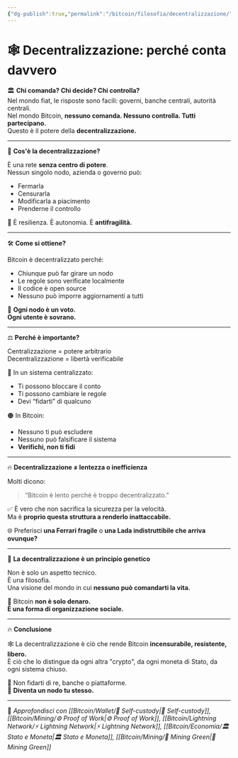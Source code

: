 ```yaml
---
{"dg-publish":true,"permalink":"/bitcoin/filosofia/decentralizzazione/","title":"🕸️ Decentralizzazione: perché conta davvero","tags":["Bitcoin","Decentralizzazione","Libertà","Sicurezza","Potere","Reti"]}
---
```



# 🕸️ Decentralizzazione: perché conta davvero

🏛️ **Chi comanda? Chi decide? Chi controlla?**  
Nel mondo fiat, le risposte sono facili: governi, banche centrali, autorità centrali.  
Nel mondo Bitcoin, **nessuno comanda. Nessuno controlla. Tutti partecipano.**  
Questo è il potere della **decentralizzazione.**

---

🧠 **Cos'è la decentralizzazione?**

È una rete **senza centro di potere**.  
Nessun singolo nodo, azienda o governo può:

- Fermarla  
- Censurarla  
- Modificarla a piacimento  
- Prenderne il controllo

🎯 È resilienza. È autonomia. È **antifragilità.**

---

🛠️ **Come si ottiene?**

Bitcoin è decentralizzato perché:
- Chiunque può far girare un nodo  
- Le regole sono verificate localmente  
- Il codice è open source  
- Nessuno può imporre aggiornamenti a tutti

📡 **Ogni nodo è un voto.  
Ogni utente è sovrano.**

---

⚖️ **Perché è importante?**

Centralizzazione = potere arbitrario  
Decentralizzazione = libertà verificabile

🔐 In un sistema centralizzato:
- Ti possono bloccare il conto  
- Ti possono cambiare le regole  
- Devi “fidarti” di qualcuno

🟠 In Bitcoin:
- Nessuno ti può escludere  
- Nessuno può falsificare il sistema  
- **Verifichi, non ti fidi**

---

🔥 **Decentralizzazione ≠ lentezza o inefficienza**

Molti dicono:  
> “Bitcoin è lento perché è troppo decentralizzato.”

✅ È vero che non sacrifica la sicurezza per la velocità.  
Ma è **proprio questa struttura a renderlo inattaccabile.**

🌐 Preferisci **una Ferrari fragile** o **una Lada indistruttibile che arriva ovunque?**

---

🧬 **La decentralizzazione è un principio genetico**

Non è solo un aspetto tecnico.  
È una filosofia.  
Una visione del mondo in cui **nessuno può comandarti la vita.**

🧠 Bitcoin **non è solo denaro.  
È una forma di organizzazione sociale.**

---

🔥 **Conclusione**

🕸️ La decentralizzazione è ciò che rende Bitcoin **incensurabile, resistente, libero.**  
È ciò che lo distingue da ogni altra "crypto", da ogni moneta di Stato, da ogni sistema chiuso.

👑 Non fidarti di re, banche o piattaforme.  
📡 **Diventa un nodo tu stesso.**

---

🔗 _Approfondisci con [[Bitcoin/Wallet/🔐 Self-custody\|🔐 Self-custody]], [[Bitcoin/Mining/⚙️  Proof of Work\|⚙️  Proof of Work]], [[Bitcoin/Lightning Network/⚡ Lightning Network\|⚡ Lightning Network]], [[Bitcoin/Economia/🏛️ Stato e Moneta\|🏛️ Stato e Moneta]], [[Bitcoin/Mining/🌱 Mining Green\|🌱 Mining Green]]_